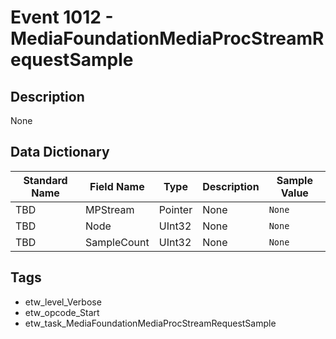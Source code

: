 # Event 1012 - MediaFoundationMediaProcStreamRequestSample

## Description
None

## Data Dictionary
|Standard Name|Field Name|Type|Description|Sample Value|
|---|---|---|---|---|
|TBD|MPStream|Pointer|None|`None`|
|TBD|Node|UInt32|None|`None`|
|TBD|SampleCount|UInt32|None|`None`|

## Tags
* etw_level_Verbose
* etw_opcode_Start
* etw_task_MediaFoundationMediaProcStreamRequestSample